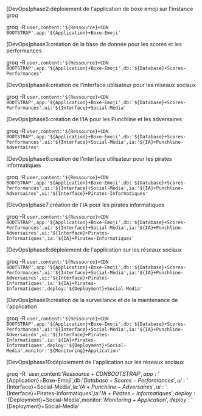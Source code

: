 [DevOps]phase2:déploiement de l'application de boxe emoji sur l'instance groq</s>

groq -R `user,content:'${Ressource}+CDN BOOTSTRAP',app:'${Application}+Boxe-Emoji'`</s>

[DevOps]phase3:création de la base de donnée pour les scores et les performances</s>

groq -R `user,content:'${Ressource}+CDN BOOTSTRAP',app:'${Application}+Boxe-Emoji',db:'${Database}+Scores-Performances'`</s>

[DevOps]phase4:création de l'interface utilisateur pour les réseaux sociaux</s>

groq -R `user,content:'${Ressource}+CDN BOOTSTRAP',app:'${Application}+Boxe-Emoji',db:'${Database}+Scores-Performances',ui:'${Interface}+Social-Media'`</s>

[DevOps]phase5:création de l'IA pour les Punchline et les adversaires</s>

groq -R `user,content:'${Ressource}+CDN BOOTSTRAP',app:'${Application}+Boxe-Emoji',db:'${Database}+Scores-Performances',ui:'${Interface}+Social-Media',ia:'${IA}+Punchline-Adversaires'`</s>

[DevOps]phase6:création de l'interface utilisateur pour les pirates informatiques</s>

groq -R `user,content:'${Ressource}+CDN BOOTSTRAP',app:'${Application}+Boxe-Emoji',db:'${Database}+Scores-Performances',ui:'${Interface}+Social-Media',ia:'${IA}+Punchline-Adversaires',ui:'${Interface}+Pirates-Informatiques'`</s>

[DevOps]phase7:création de l'IA pour les pirates informatiques</s>

groq -R `user,content:'${Ressource}+CDN BOOTSTRAP',app:'${Application}+Boxe-Emoji',db:'${Database}+Scores-Performances',ui:'${Interface}+Social-Media',ia:'${IA}+Punchline-Adversaires',ui:'${Interface}+Pirates-Informatiques',ia:'${IA}+Pirates-Informatiques'`</s>

[DevOps]phase8:déploiement de l'application sur les réseaux sociaux</s>

groq -R `user,content:'${Ressource}+CDN BOOTSTRAP',app:'${Application}+Boxe-Emoji',db:'${Database}+Scores-Performances',ui:'${Interface}+Social-Media',ia:'${IA}+Punchline-Adversaires',ui:'${Interface}+Pirates-Informatiques',ia:'${IA}+Pirates-Informatiques',deploy:'${Deployment}+Social-Media'`</s>

[DevOps]phase9:création de la surveillance et de la maintenance de l'application</s>

groq -R `user,content:'${Ressource}+CDN BOOTSTRAP',app:'${Application}+Boxe-Emoji',db:'${Database}+Scores-Performances',ui:'${Interface}+Social-Media',ia:'${IA}+Punchline-Adversaires',ui:'${Interface}+Pirates-Informatiques',ia:'${IA}+Pirates-Informatiques',deploy:'${Deployment}+Social-Media',monitor:'${Monitoring}+Application'`</s>

[DevOps]phase10:déploiement de l'application sur les réseaux sociaux</s>

groq -R `user,content:'${Ressource}+CDN BOOTSTRAP',app:'${Application}+Boxe-Emoji',db:'${Database}+Scores-Performances',ui:'${Interface}+Social-Media',ia:'${IA}+Punchline-Adversaires',ui:'${Interface}+Pirates-Informatiques',ia:'${IA}+Pirates-Informatiques',deploy:'${Deployment}+Social-Media',monitor:'${Monitoring}+Application',deploy:'${Deployment}+Social-Media'